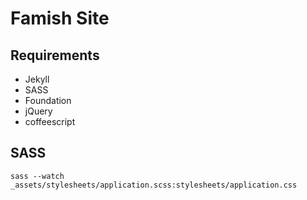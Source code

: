 # Famish Site

## Requirements
- Jekyll
- SASS
- Foundation
- jQuery
- coffeescript

## SASS
`sass --watch _assets/stylesheets/application.scss:stylesheets/application.css`